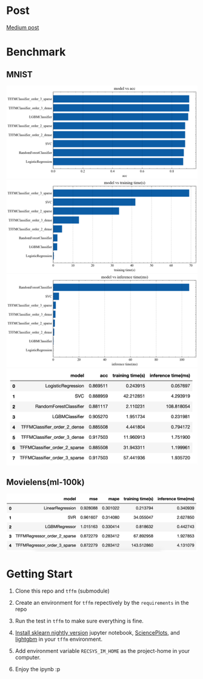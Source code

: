 # Post

[Medium post](https://yulongtsai.medium.com/factorization-machine-implementation-analysis-c6c6dd5affa)

# Benchmark

## MNIST

<img src='./asserts/model vs acc.png'></img>
<img src='./asserts/model vs training time(s).png'></img>
<img src='./asserts/model vs inference time(ms).png'></img>
<img src='./asserts/mnist_summary.png'></img>

## Movielens(ml-100k)

<img src='./asserts/ml-100k_summary.png'></img>

# Getting Start

1. Clone this repo and `tffm` (submodule)
2. Create an environment for `tffm` repectively by the `requirements` in the repo
3. Run the test in `tffm` to make sure everything is fine.
4. [Install sklearn nightly version](https://scikit-learn.org/stable/developers/advanced_installation.html) jupyter notebook, [SciencePlots](https://pypi.org/project/SciencePlots/), and [lightgbm](https://pypi.org/project/lightgbm/) in your `tffm` environment.

5. Add environment variable `RECSYS_IM_HOME` as the project-home in your computer.

6. Enjoy the ipynb :p

